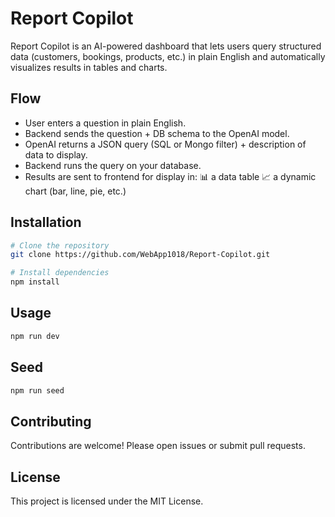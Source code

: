 # Report Copilot

Report Copilot is an AI-powered dashboard that lets users query structured data (customers, bookings, products, etc.) in plain English and automatically visualizes results in tables and charts.

## Flow

- User enters a question in plain English.
- Backend sends the question + DB schema to the OpenAI model.
- OpenAI returns a JSON query (SQL or Mongo filter) + description of data to display.
- Backend runs the query on your database.
- Results are sent to frontend for display in:
    📊 a data table
    📈 a dynamic chart (bar, line, pie, etc.)

## Installation

```bash
# Clone the repository
git clone https://github.com/WebApp1018/Report-Copilot.git

# Install dependencies
npm install
```

## Usage

```bash
npm run dev
```

## Seed
```bash
npm run seed
```

## Contributing

Contributions are welcome! Please open issues or submit pull requests.

## License

This project is licensed under the MIT License.